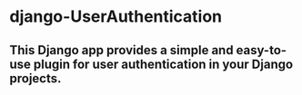 # django-UserAuthentication
## This Django app provides a simple and easy-to-use plugin for user authentication in your Django projects.
